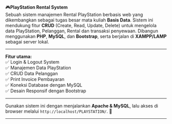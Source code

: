 🎮**PlayStation Rental System**  
Sebuah sistem manajemen Rental PlayStation berbasis web yang dikembangkan sebagai tugas besar mata kuliah **Basis Data**. Sistem ini mendukung fitur **CRUD** (Create, Read, Update, Delete) untuk mengelola data PlayStation, Pelanggan, Rental dan transaksi penyewaan. Dibangun menggunakan **PHP**, **MySQL**, dan **Bootstrap**, serta berjalan di **XAMPP/LAMP** sebagai server lokal.  

---

**Fitur utama:**  
✅ Login & Logout System  
✅ Manajemen Data PlayStation  
✅ CRUD Data Pelanggan  
✅ Print Invoice Pembayaran  
✅ Koneksi Database dengan MySQL  
✅ Desain Responsif dengan Bootstrap  

---

Gunakan sistem ini dengan menjalankan **Apache & MySQL**, lalu akses di browser melalui `http://localhost/PLAYSTATION/`. 🚀  

---  
